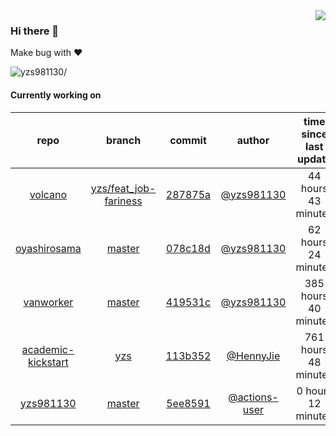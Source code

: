 <img align="right" src="https://github-readme-stats.vercel.app/api?username=yzs981130&show_icons=true&hide_title=true" />

### Hi there 👋


Make bug with ❤️

<p align="left"> <img src=https://komarev.com/ghpvc/?username=yzs981130 alt=yzs981130/> </p>


<!--
**yzs981130/yzs981130** is a ✨ _special_ ✨ repository because its `README.md` (this file) appears on your GitHub profile.

Here are some ideas to get you started:

- 🔭 I’m currently working on ...
- 🌱 I’m currently learning ...
- 👯 I’m looking to collaborate on ...
- 🤔 I’m looking for help with ...
- 💬 Ask me about ...
- 📫 How to reach me: ...
- 😄 Pronouns: ...
- ⚡ Fun fact: ...
-->

#### Currently working on


| repo | branch | commit | author | time since last update | language |
|:---:|:---:|:---:|:---:|:---:|:---:|
| [volcano](https://github.com/yzs981130/volcano) | [yzs/feat_job-fariness](https://github.com/yzs981130/volcano/tree/yzs/feat_job-fariness) |[287875a](https://github.com/yzs981130/volcano/commit/287875ab4305327d60cef83f8c9cf5679588b4bf) | [@yzs981130](https://github.com/yzs981130) |44 hours 43 minutes | ![](https://img.shields.io/badge/language-Go-default.svg?style=flat-square)|
| [oyashirosama](https://github.com/yzs981130/oyashirosama) | [master](https://github.com/yzs981130/oyashirosama/tree/master) |[078c18d](https://github.com/yzs981130/oyashirosama/commit/078c18d10c61e6f2a53c06eecc2d8b6cc0d163b7) | [@yzs981130](https://github.com/yzs981130) |62 hours 24 minutes | ![](https://img.shields.io/badge/language-Go-default.svg?style=flat-square)|
| [vanworker](https://github.com/yzs981130/vanworker) | [master](https://github.com/yzs981130/vanworker/tree/master) |[419531c](https://github.com/yzs981130/vanworker/commit/419531cbf091374df5fc4f9f35ff7fdc2ff732bd) | [@yzs981130](https://github.com/yzs981130) |385 hours 40 minutes | ![](https://img.shields.io/badge/language-HTML-default.svg?style=flat-square)|
| [academic-kickstart](https://github.com/HennyJie/academic-kickstart) | [yzs](https://github.com/HennyJie/academic-kickstart/tree/yzs) |[113b352](https://github.com/HennyJie/academic-kickstart/commit/113b35289fd28eb45dbc375eb19aa734da773137) | [@HennyJie](https://github.com/HennyJie) |761 hours 48 minutes | ![](https://img.shields.io/badge/language-Shell-default.svg?style=flat-square)|
| [yzs981130](https://github.com/yzs981130/yzs981130) | [master](https://github.com/yzs981130/yzs981130/tree/master) |[5ee8591](https://github.com/yzs981130/yzs981130/commit/5ee85914e255a65ae73694496ce6e359a97fd47a) | [@actions-user](https://github.com/actions-user) |0 hours 12 minutes | ![](https://img.shields.io/badge/language-Go-default.svg?style=flat-square)|
